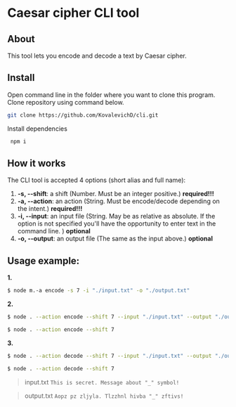 # Caesar cipher CLI tool

## About

This tool lets you encode and decode a text by Caesar cipher.

## Install

Open command line in the folder where you want to clone this program. Clone repository using command below.
```bash
git clone https://github.com/KovalevichD/cli.git
```

Install dependencies
```bash
 npm i
```

## How it works

The CLI tool is accepted 4 options (short alias and full name):

1.  **-s, --shift**: a shift (Number. Must be an integer positive.) **required!!!**
2.  **-a, --action**: an action (String. Must be encode/decode depending on the intent.) **required!!!**
3.  **-i, --input**: an input file (String. May be as relative as absolute. If the option is not specified you'll have the opportunity to enter text in the command line. ) **optional**
4.  **-o, --output**: an output file (The same as the input above.) **optional**

## Usage example:

**1.**
```bash
$ node m.-a encode -s 7 -i "./input.txt" -o "./output.txt"
```
**2.**
```bash
$ node . --action encode --shift 7 --input "./input.txt" --output "./output.txt"
```
```bash
$ node . --action encode --shift 7
```
**3.**
```bash
$ node . --action decode --shift 7 --input "./input.txt" --output "./output.txt"
```
```bash
$ node . --action decode --shift 7
```

> input.txt
> `This is secret. Message about "_" symbol!`

> output.txt
> `Aopz pz zljyla. Tlzzhnl hivba "_" zftivs!`

